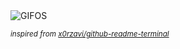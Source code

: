 <div align="justify">
<picture>
    <source media="(prefers-color-scheme: dark)" srcset="https://i.ibb.co/4ncxyg7B/output-gif.gif">
    <source media="(prefers-color-scheme: light)" srcset="https://i.ibb.co/4ncxyg7B/output-gif.gif">
    <img alt="GIFOS" src="https://i.ibb.co/4ncxyg7B/output-gif.gif">
</picture>

<sub><i>inspired from [x0rzavi/github-readme-terminal](https://github.com/x0rzavi/github-readme-terminal)</i></sub>

</div>

<!-- Image deletion URL: https://ibb.co/ycDJTBXL/b5b6d5b36be8d3f7dc6e11195144bc99 -->